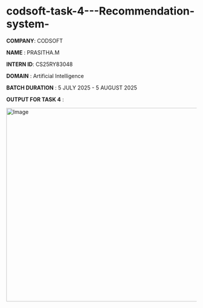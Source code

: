 # codsoft-task-4---Recommendation-system-

**COMPANY**: CODSOFT

**NAME** : PRASITHA.M

**INTERN ID**: CS25RY83048

**DOMAIN** : Artificial Intelligence 

**BATCH DURATION** : 5 JULY 2025 - 5 AUGUST 2025

**OUTPUT FOR TASK 4** :

<img width="685" height="512" alt="Image" src="https://github.com/user-attachments/assets/6fad2bce-2eba-454e-99a7-1283423dc32b" />
